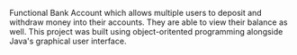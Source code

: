 Functional Bank Account which allows multiple users to deposit and withdraw money into their accounts. They are able to view their balance as well. This project was built using object-oritented programming alongside Java's graphical user interface.
